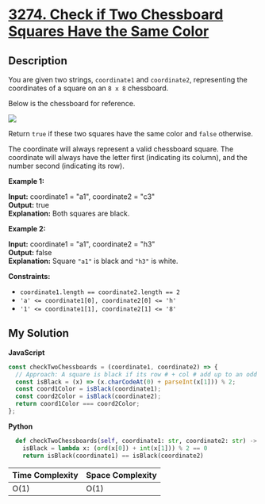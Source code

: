 # [3274. Check if Two Chessboard Squares Have the Same Color](https://leetcode.com/problems/check-if-two-chessboard-squares-have-the-same-color)

## Description

You are given two strings, `coordinate1` and `coordinate2`, representing the coordinates of a square on an `8 x 8` chessboard.

Below is the chessboard for reference.

![](https://assets.leetcode.com/uploads/2024/07/17/screenshot-2021-02-20-at-22159-pm.png)

Return `true` if these two squares have the same color and `false` otherwise.

The coordinate will always represent a valid chessboard square. The coordinate will always have the letter first (indicating its column), and the number second (indicating its row).

**Example 1:**

**Input:** coordinate1 = "a1", coordinate2 = "c3"  
**Output:** true  
**Explanation:** Both squares are black.

**Example 2:**

**Input:** coordinate1 = "a1", coordinate2 = "h3"  
**Output:** false  
**Explanation:** Square `"a1"` is black and `"h3"` is white.

**Constraints:**

- `coordinate1.length == coordinate2.length == 2`
- `'a' <= coordinate1[0], coordinate2[0] <= 'h'`
- `'1' <= coordinate1[1], coordinate2[1] <= '8'`

## My Solution

**JavaScript**

```js
const checkTwoChessboards = (coordinate1, coordinate2) => {
  // Approach: A square is black if its row # + col # add up to an odd number
  const isBlack = (x) => (x.charCodeAt(0) + parseInt(x[1])) % 2;
  const coord1Color = isBlack(coordinate1);
  const coord2Color = isBlack(coordinate2);
  return coord1Color === coord2Color;
};
```

**Python**

```py
  def checkTwoChessboards(self, coordinate1: str, coordinate2: str) -> bool:
    isBlack = lambda x: (ord(x[0]) + int(x[1])) % 2 == 0
    return isBlack(coordinate1) == isBlack(coordinate2)
```

| Time Complexity | Space Complexity |
| --------------- | ---------------- |
| O(1)            | O(1)             |
